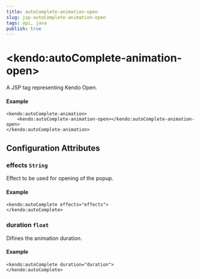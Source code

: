 ```yaml
---
title: autoComplete-animation-open
slug: jsp-autoComplete-animation-open
tags: api, java
publish: true
---
```


# \<kendo:autoComplete-animation-open\>
A JSP tag representing Kendo Open.

#### Example
    <kendo:autoComplete-animation>
        <kendo:autoComplete-animation-open></kendo:autoComplete-animation-open>
    </kendo:autoComplete-animation>


## Configuration Attributes


### effects `String`

Effect to be used for opening of the popup.

#### Example
    <kendo:autoComplete effects="effects">
    </kendo:autoComplete>



### duration `float`

Difines the animation duration.

#### Example
    <kendo:autoComplete duration="duration">
    </kendo:autoComplete>


